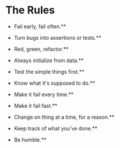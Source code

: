 ---
---
The Rules
=========

*   Fail early, fail often.** <a name="fail-early-fail-often"></a>

*   Turn bugs into assertions or tests.** <a name="turn-bugs-into-assertions-or-tests"></a>

*   Red, green, refactor.** <a name="red-green-refactor"></a>

*   Always initialize from data.** <a name="always-initialize-from-data"></a>

*   Test the simple things first.** <a name="test-simple-first"></a>

*   Know what it's supposed to do.** <a name="know-what-its-supposed-to-do"></a>

*   Make it fail every time.** <a name="make-it-fail-every-time"></a>

*   Make it fail fast.** <a name="make-it-fail-fast"></a>

*   Change on thing at a time, for a reason.** <a name="change-one-thing-at-a-time"></a>

*   Keep track of what you've done.** <a name="keep-track-of-what-youve-done"></a>

*   Be humble.** <a name="be-humble"></a>
